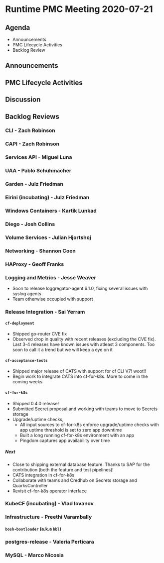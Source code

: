 # Runtime PMC Meeting 2020-07-21

## Agenda

* Announcements
* PMC Lifecycle Activities
* Backlog Review


## Announcements


## PMC Lifecycle Activities


## Discussion


## Backlog Reviews

### CLI - Zach Robinson


### CAPI - Zach Robinson


### Services API - Miguel Luna


### UAA - Pablo Schuhmacher


### Garden - Julz Friedman


### Eirini (incubating) - Julz Friedman


### Windows Containers - Kartik Lunkad


### Diego - Josh Collins


### Volume Services - Julian Hjortshoj


### Networking - Shannon Coen


### HAProxy - Geoff Franks


### Logging and Metrics - Jesse Weaver
- Soon to release loggregator-agent 6.1.0, fixing several issues with syslog agents
- Team otherwise occupied with support

### Release Integration - Sai Yerram

#### `cf-deployment`
- Shipped go-router CVE fix
- Observed drop in quality with recent releases (excluding the CVE fix). Last 3-4 releases have known issues with atleast 3 components. Too soon to call it a trend but we will keep a eye on it

#### `cf-acceptance-tests`
- Shipped major release of CATS with support for cf CLI V7! woot!!
- Begin work to integrate CATS into cf-for-k8s. More to come in the coming weeks

#### `cf-for-k8s`
- Shipped 0.4.0 release!
- Submitted Secret proposal and working with teams to move to Secrets storage
- Upgrade/uptime checks,
  - All input sources to cf-for-k8s enforce upgrade/uptime checks with app uptime threshold is set to zero app downtime
  - Built a long running cf-for-k8s environment with an app
  - Pingdom captures app availability over time
  
##### Next 
- Close to shipping external database feature. Thanks to SAP for the contribution (both the feature and test pipelines)!
- CATS integration in cf-for-k8s
- Collaborate with teams and Credhub on Secrets storage and QuarksController
- Revisit cf-for-k8s operator interface

### KubeCF (incubating) - Vlad Iovanov


### Infrastructure - Preethi Varambally

#### `bosh-bootloader` (a.k.a `bbl`)


### postgres-release - Valeria Perticara


### MySQL - Marco Nicosia
